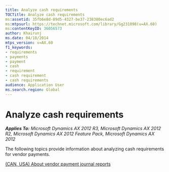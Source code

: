 ```yaml
---
title: Analyze cash requirements
TOCTitle: Analyze cash requirements
ms:assetid: 35fb6e8d-89d5-4327-be37-238380ec6ad2
ms:mtpsurl: https://technet.microsoft.com/library/Gg231098(v=AX.60)
ms:contentKeyID: 36056573
author: Khairunj
ms.date: 04/18/2014
mtps_version: v=AX.60
f1_keywords:
- requirements
- payments
- payment
- cash
- requirement
- cash requirement
- cash requirements
audience: Application User
ms.search.region: Global
---
```


# Analyze cash requirements 


_**Applies To:** Microsoft Dynamics AX 2012 R3, Microsoft Dynamics AX 2012 R2, Microsoft Dynamics AX 2012 Feature Pack, Microsoft Dynamics AX 2012_

The following topics provide information about analyzing cash requirements for vendor payments.

[(CAN, USA) About vendor payment journal reports](can-usa-about-vendor-payment-journal-reports.md)

  


